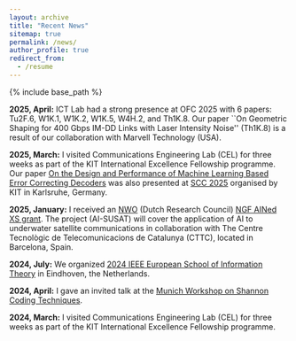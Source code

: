 ```yaml
---
layout: archive
title: "Recent News"
sitemap: true
permalink: /news/
author_profile: true
redirect_from:
  - /resume
---
```


{% include base_path %}

**2025, April:** ICT Lab had a strong presence at OFC 2025 with 6 papers: Tu2F.6, W1K.1, W1K.2, W1K.5, W4H.2, and Th1K.8. Our paper ``On Geometric Shaping for 400 Gbps IM-DD Links with Laser Intensity Noise'' (Th1K.8) is a result of our collaboration with Marvell Technology (USA).

**2025, March:** I visited Communications Engineering Lab (CEL) for three weeks as part of the KIT International Excellence Fellowship programme. Our paper [On the Design and Performance of Machine Learning Based Error Correcting Decoders](https://arxiv.org/abs/2410.15899) was also presented at [SCC 2025](https://scc2025.net/) organised by KIT in Karlsruhe, Germany.

**2025, January:** I received an [NWO](https://www.nwo.nl/en) (Dutch Research Council) [NGF AINed XS grant](https://www.nwo.nl/en/news/last-ten-research-projects-launched-for-ngf-ained-europa-xs). The project (AI-SUSAT) will cover the application of AI to underwater satellite communications in collaboration with The Centre Tecnològic de Telecomunicacions de Catalunya (CTTC), located in Barcelona, Spain.

**2024, July:** We organized [2024 IEEE European School of Information Theory](http://www.tue-ictlab.nl/page/3) in Eindhoven, the Netherlands.

**2024, April:** I gave an invited talk at the [Munich Workshop on Shannon Coding Techniques](https://www.ce.cit.tum.de/en/lnt/events/2024-munich-workshops-on-coding/2024-munich-workshop-on-shannon-coding-techniques-msct/).

**2024, March:** I visited Communications Engineering Lab (CEL) for three weeks as part of the KIT International Excellence Fellowship programme.
